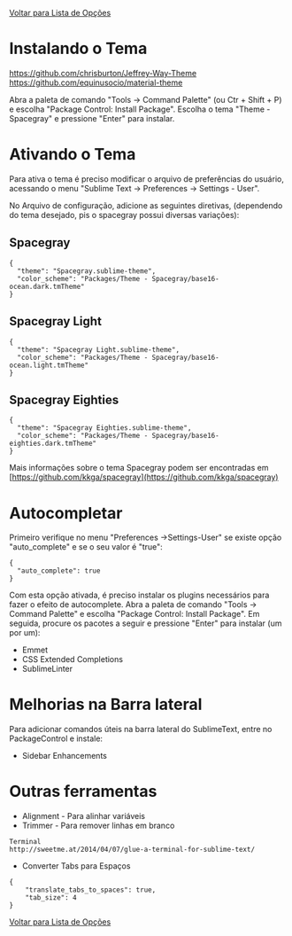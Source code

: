 [Voltar para Lista de Opções](../readme.md)

# Instalando o Tema



https://github.com/chrisburton/Jeffrey-Way-Theme
https://github.com/equinusocio/material-theme





Abra a paleta de comando "Tools -> Command Palette" (ou Ctr + Shift + P) e escolha "Package Control: Install Package".
Escolha o tema "Theme - Spacegray" e pressione "Enter" para instalar.

# Ativando o Tema

Para ativa o tema é preciso modificar o arquivo de preferências do usuário, acessando o menu "Sublime Text -> Preferences -> Settings - User".

No Arquivo de configuração, adicione as seguintes diretivas, (dependendo do tema desejado, pis o spacegray possui diversas variações):

## Spacegray

```
{
  "theme": "Spacegray.sublime-theme",
  "color_scheme": "Packages/Theme - Spacegray/base16-ocean.dark.tmTheme"
}
```

## Spacegray Light

```
{
  "theme": "Spacegray Light.sublime-theme",
  "color_scheme": "Packages/Theme - Spacegray/base16-ocean.light.tmTheme"
}
```

## Spacegray Eighties

```
{
  "theme": "Spacegray Eighties.sublime-theme",
  "color_scheme": "Packages/Theme - Spacegray/base16-eighties.dark.tmTheme"
}
```

Mais informações sobre o tema Spacegray podem ser encontradas em [https://github.com/kkga/spacegray](https://github.com/kkga/spacegray)

# Autocompletar

Primeiro verifique no menu "Preferences ->Settings-User" se existe opção "auto_complete" e se o seu valor é "true":

```
{
  "auto_complete": true
}
```

Com esta opção ativada, é preciso instalar os plugins necessários para fazer o efeito de autocomplete.
Abra a paleta de comando "Tools -> Command Palette" e escolha "Package Control: Install Package". Em seguida, procure os pacotes a seguir e pressione "Enter" para instalar (um por um):

* Emmet 
* CSS Extended Completions
* Sublime​Linter

# Melhorias na Barra lateral

Para adicionar comandos úteis na barra lateral do SublimeText, entre no PackageControl e instale:

* Sidebar Enhancements


# Outras ferramentas 

* Alignment - Para alinhar variáveis
* Trimmer - Para remover linhas em branco

```
Terminal
http://sweetme.at/2014/04/07/glue-a-terminal-for-sublime-text/
```

* Converter Tabs para Espaços

```
{
    "translate_tabs_to_spaces": true,
    "tab_size": 4
}
```

[Voltar para Lista de Opções](../readme.md)